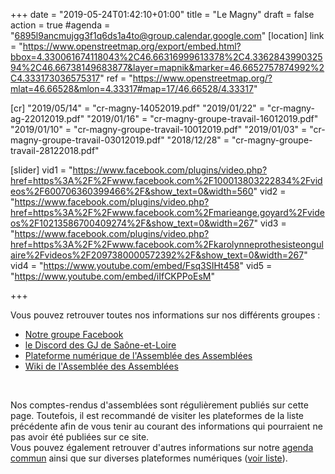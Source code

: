 +++
date = "2019-05-24T01:42:10+01:00"
title = "Le Magny"
draft = false
action = true
#agenda = "6895l9ancmujgg3f1q6ds1a4to@group.calendar.google.com"
[location]
   link = "https://www.openstreetmap.org/export/embed.html?bbox=4.330061674118043%2C46.66316999613378%2C4.336284399032594%2C46.66738149683877&layer=mapnik&marker=46.6652757874992%2C4.333173036575317"
   ref = "https://www.openstreetmap.org/?mlat=46.66528&mlon=4.33317#map=17/46.66528/4.33317"

[cr]
   "2019/05/14" = "cr-magny-14052019.pdf"
   "2019/01/22" = "cr-magny-ag-22012019.pdf"
   "2019/01/16" = "cr-magny-groupe-travail-16012019.pdf"
   "2019/01/10" = "cr-magny-groupe-travail-10012019.pdf"
   "2019/01/03" = "cr-magny-groupe-travail-03012019.pdf"
   "2018/12/28" = "cr-magny-groupe-travail-28122018.pdf"

[slider]
   vid1 = "https://www.facebook.com/plugins/video.php?href=https%3A%2F%2Fwww.facebook.com%2F100013803222834%2Fvideos%2F600706360399466%2F&show_text=0&width=560"
   vid2 = "https://www.facebook.com/plugins/video.php?href=https%3A%2F%2Fwww.facebook.com%2Fmarieange.goyard%2Fvideos%2F10213586700409274%2F&show_text=0&width=267"
   vid3 = "https://www.facebook.com/plugins/video.php?href=https%3A%2F%2Fwww.facebook.com%2Fkarolynneprothesisteongulaire%2Fvideos%2F2097380000572392%2F&show_text=0&width=267"
   vid4 = "https://www.youtube.com/embed/Fsq3SIHt458"
   vid5 = "https://www.youtube.com/embed/iIfCKPPoEsM"

+++

Vous pouvez retrouver toutes nos informations sur nos différents groupes :  

* [Notre groupe Facebook](https://www.facebook.com/groups/2336770983210903/)
* [le Discord des GJ de Saône-et-Loire](https://discord.gg/DwccwUH)
* [Plateforme numérique de l'Assemblée des Assemblées](https://coordination.assembleesdesgiletsjaunes.org/dashboard)
* [Wiki de l'Assemblée des Assemblées](https://assembleesdesgiletsjaunes.org/index.php/Villes/Montceau-les-mines)   

  
&nbsp;
&nbsp;
&nbsp;



Nos comptes-rendus d'assemblées sont régulièrement publiés sur cette page. Toutefois, il est recommandé de visiter les plateformes de la liste précédente afin de vous tenir au courant des informations qui pourraient ne pas avoir été publiées sur ce site.  
Vous pouvez également retrouver d'autres informations sur notre [agenda commun](/#agenda) ainsi que sur diverses plateformes numériques ([voir liste](/post/plateformes-num/)).  

   
